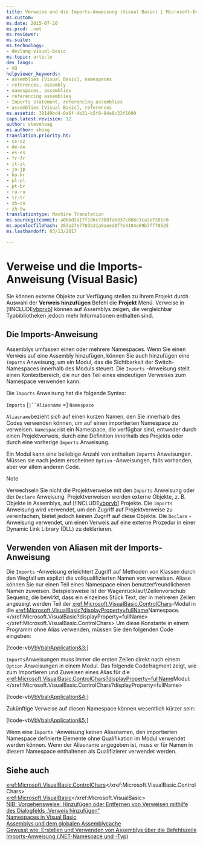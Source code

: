 ```yaml
---
title: Verweise und die Imports-Anweisung (Visual Basic) | Microsoft-Dokumentation
ms.custom: 
ms.date: 2015-07-20
ms.prod: .net
ms.reviewer: 
ms.suite: 
ms.technology:
- devlang-visual-basic
ms.topic: article
dev_langs:
- VB
helpviewer_keywords:
- assemblies [Visual Basic], namespaces
- references, assembly
- namespaces, assemblies
- referencing assemblies
- Imports statement, referencing assemblies
- assemblies [Visual Basic], references
ms.assetid: 38149bd4-0a6f-4b31-b5f8-94a8c33f1600
caps.latest.revision: 12
author: stevehoag
ms.author: shoag
translation.priority.ht:
- cs-cz
- de-de
- es-es
- fr-fr
- it-it
- ja-jp
- ko-kr
- pl-pl
- pt-br
- ru-ru
- tr-tr
- zh-cn
- zh-tw
translationtype: Machine Translation
ms.sourcegitcommit: a06bd2a17f1d6c7308fa6337c866c1ca2e7281c0
ms.openlocfilehash: 283a27e7703b31a9aeed8f7e4104e89b7ff78525
ms.lasthandoff: 03/13/2017

---
```

# <a name="references-and-the-imports-statement-visual-basic"></a>Verweise und die Imports-Anweisung (Visual Basic)
Sie können externe Objekte zur Verfügung stellen zu Ihrem Projekt durch Auswahl der **Verweis hinzufügen** Befehl die **Projekt** Menü. Verweise in [!INCLUDE[vbprvb](../../../csharp/programming-guide/concepts/linq/includes/vbprvb_md.md)] können auf Assemblys zeigen, die vergleichbar Typbibliotheken jedoch mehr Informationen enthalten sind.  
  
## <a name="the-imports-statement"></a>Die Imports-Anweisung  
 Assemblys umfassen einen oder mehrere Namespaces. Wenn Sie einen Verweis auf eine Assembly hinzufügen, können Sie auch hinzufügen eine `Imports` Anweisung, um ein Modul, das die Sichtbarkeit der Switch-Namespaces innerhalb des Moduls steuert. Die `Imports` -Anweisung stellt einen Kontextbereich, die nur den Teil eines eindeutigen Verweises zum Namespace verwenden kann.  
  
 Die `Imports` Anweisung hat die folgende Syntax:  
  
 `Imports` [`|``Aliasname` =] `Namespace`  
  
 `Aliasname`bezieht sich auf einen kurzen Namen, den Sie innerhalb des Codes verwenden können, um auf einen importierten Namespace zu verweisen. `Namespace`ist ein Namespace, die verfügbar sind, entweder durch einen Projektverweis, durch eine Definition innerhalb des Projekts oder durch eine vorherige `Imports` Anweisung.  
  
 Ein Modul kann eine beliebige Anzahl von enthalten `Imports` Anweisungen. Müssen sie nach jedem erscheinen `Option` -Anweisungen, falls vorhanden, aber vor allem anderen Code.  
  
> [!NOTE]
>  Verwechseln Sie nicht die Projektverweise mit den `Imports` Anweisung oder der `Declare` Anweisung. Projektverweisen werden externe Objekte, z. B. Objekte in Assemblys, auf [!INCLUDE[vbprvb](../../../csharp/programming-guide/concepts/linq/includes/vbprvb_md.md)] Projekte. Die `Imports` Anweisung wird verwendet, um den Zugriff auf Projektverweise zu vereinfachen, bietet jedoch keinen Zugriff auf diese Objekte. Die `Declare` -Anweisung verwendet, um einen Verweis auf eine externe Prozedur in einer Dynamic Link Library (DLL) zu deklarieren.  
  
## <a name="using-aliases-with-the-imports-statement"></a>Verwenden von Aliasen mit der Imports-Anweisung  
 Die `Imports` -Anweisung erleichtert Zugriff auf Methoden von Klassen durch den Wegfall um explizit die vollqualifizierten Namen von verweisen. Aliase können Sie nur einen Teil eines Namespace einen benutzerfreundlicheren Namen zuweisen. Beispielsweise ist der Wagenrücklauf/Zeilenvorschub Sequenz, die bewirkt, dass ein einzelnes Stück Text, der in mehreren Zeilen angezeigt werden Teil der <xref:Microsoft.VisualBasic.ControlChars>-Modul in die <xref:Microsoft.VisualBasic?displayProperty=fullName>Namespace.</xref:Microsoft.VisualBasic?displayProperty=fullName> </xref:Microsoft.VisualBasic.ControlChars> Um diese Konstante in einem Programm ohne Alias verwenden, müssen Sie den folgenden Code eingeben:  
  
 [!code-vb[VbVbalrApplication&3;](../../../visual-basic/programming-guide/program-structure/codesnippet/VisualBasic/references-and-the-imports-statement_1.vb)]  
  
 `Imports`Anweisungen muss immer die ersten Zeilen direkt nach einem `Option` Anweisungen in einem Modul. Das folgende Codefragment zeigt, wie zum Importieren und Zuweisen eines Alias für die <xref:Microsoft.VisualBasic.ControlChars?displayProperty=fullName>Modul:</xref:Microsoft.VisualBasic.ControlChars?displayProperty=fullName>  
  
 [!code-vb[VbVbalrApplication&4;](../../../visual-basic/programming-guide/program-structure/codesnippet/VisualBasic/references-and-the-imports-statement_2.vb)]  
  
 Zukünftige Verweise auf diesen Namespace können wesentlich kürzer sein:  
  
 [!code-vb[VbVbalrApplication&5;](../../../visual-basic/programming-guide/program-structure/codesnippet/VisualBasic/references-and-the-imports-statement_3.vb)]  
  
 Wenn eine `Imports` -Anweisung keinen Aliasnamen, den importierten Namespace definierte Elemente ohne Qualifikation im Modul verwendet werden können. Wenn der Aliasname angegeben ist, muss er für Namen in diesem Namespace enthaltenen als Qualifizierer verwendet werden.  
  
## <a name="see-also"></a>Siehe auch  
 <xref:Microsoft.VisualBasic.ControlChars></xref:Microsoft.VisualBasic.ControlChars>   
 <xref:Microsoft.VisualBasic></xref:Microsoft.VisualBasic>   
 [NIB: Vorgehensweise: Hinzufügen oder Entfernen von Verweisen mithilfe des Dialogfelds „Verweis hinzufügen“](http://msdn.microsoft.com/en-us/3bd75d61-f00c-47c0-86a2-dd1f20e231c9)   
 [Namespaces in Visual Basic](../../../visual-basic/programming-guide/program-structure/namespaces.md)   
 [Assemblys und dem globalen Assemblycache](../../../visual-basic/programming-guide/concepts/assemblies-gac/index.md)   
 [Gewusst wie: Erstellen und Verwenden von Assemblys über die Befehlszeile](http://msdn.microsoft.com/library/70f65026-3687-4e9c-ab79-c18b97dd8be4)   
 [Imports-Anweisung (.NET-Namespace und -Typ)](../../../visual-basic/language-reference/statements/imports-statement-net-namespace-and-type.md)
